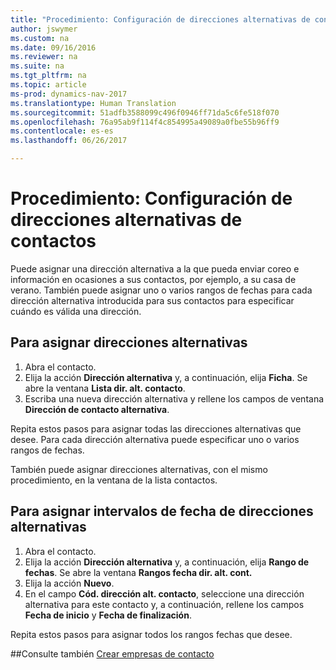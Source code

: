 ```yaml
---
title: "Procedimiento: Configuración de direcciones alternativas de contactos"
author: jswymer
ms.custom: na
ms.date: 09/16/2016
ms.reviewer: na
ms.suite: na
ms.tgt_pltfrm: na
ms.topic: article
ms-prod: dynamics-nav-2017
ms.translationtype: Human Translation
ms.sourcegitcommit: 51adfb3588099c496f0946ff71da5c6fe518f070
ms.openlocfilehash: 76a95ab9f114f4c854995a49089a0fbe55b96ff9
ms.contentlocale: es-es
ms.lasthandoff: 06/26/2017

---
```

# <a name="how-to-set-up-alternative-addresses-for-contacts"></a>Procedimiento: Configuración de direcciones alternativas de contactos
Puede asignar una dirección alternativa a la que pueda enviar coreo e información en ocasiones a sus contactos, por ejemplo, a su casa de verano. También puede asignar uno o varios rangos de fechas para cada dirección alternativa introducida para sus contactos para especificar cuándo es válida una dirección.

## <a name="to-assign-an-alternative-address"></a>Para asignar direcciones alternativas
1. Abra el contacto.
2. Elija la acción **Dirección alternativa** y, a continuación, elija **Ficha**. Se abre la ventana **Lista dir. alt. contacto**.
3. Escriba una nueva dirección alternativa y rellene los campos de ventana **Dirección de contacto alternativa**.

Repita estos pasos para asignar todas las direcciones alternativas que desee. Para cada dirección alternativa puede especificar uno o varios rangos de fechas.

También puede asignar direcciones alternativas, con el mismo procedimiento, en la ventana de la lista contactos.

## <a name="to-assign-an-alternative-address-date-range"></a>Para asignar intervalos de fecha de direcciones alternativas
1. Abra el contacto.
2. Elija la acción **Dirección alternativa** y, a continuación, elija **Rango de fechas**. Se abre la ventana **Rangos fecha dir. alt. cont.**
3. Elija la acción **Nuevo**.
4. En el campo **Cód. dirección alt. contacto**, seleccione una dirección alternativa para este contacto y, a continuación, rellene los campos **Fecha de inicio** y **Fecha de finalización**.

Repita estos pasos para asignar todos los rangos fechas que desee.

##<a name="see-also"></a>Consulte también
[Crear empresas de contacto](marketing-create-contact-companies.md)

